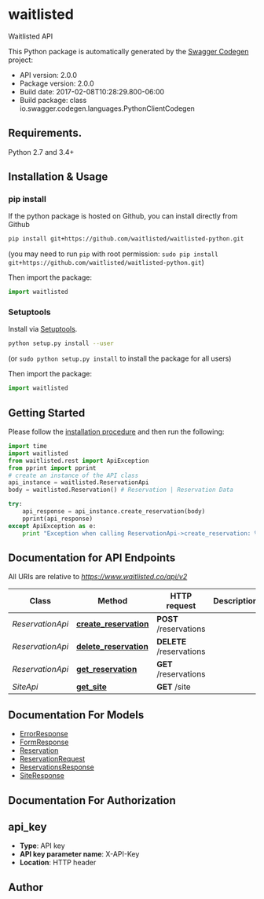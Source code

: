 # waitlisted
Waitlisted API

This Python package is automatically generated by the [Swagger Codegen](https://github.com/swagger-api/swagger-codegen) project:

- API version: 2.0.0
- Package version: 2.0.0
- Build date: 2017-02-08T10:28:29.800-06:00
- Build package: class io.swagger.codegen.languages.PythonClientCodegen

## Requirements.

Python 2.7 and 3.4+

## Installation & Usage
### pip install

If the python package is hosted on Github, you can install directly from Github

```sh
pip install git+https://github.com/waitlisted/waitlisted-python.git
```
(you may need to run `pip` with root permission: `sudo pip install git+https://github.com/waitlisted/waitlisted-python.git`)

Then import the package:
```python
import waitlisted 
```

### Setuptools

Install via [Setuptools](http://pypi.python.org/pypi/setuptools).

```sh
python setup.py install --user
```
(or `sudo python setup.py install` to install the package for all users)

Then import the package:
```python
import waitlisted
```

## Getting Started

Please follow the [installation procedure](#installation--usage) and then run the following:

```python
import time
import waitlisted
from waitlisted.rest import ApiException
from pprint import pprint
# create an instance of the API class
api_instance = waitlisted.ReservationApi
body = waitlisted.Reservation() # Reservation | Reservation Data

try:
    api_response = api_instance.create_reservation(body)
    pprint(api_response)
except ApiException as e:
    print "Exception when calling ReservationApi->create_reservation: %s\n" % e

```

## Documentation for API Endpoints

All URIs are relative to *https://www.waitlisted.co/api/v2*

Class | Method | HTTP request | Description
------------ | ------------- | ------------- | -------------
*ReservationApi* | [**create_reservation**](docs/ReservationApi.md#create_reservation) | **POST** /reservations | 
*ReservationApi* | [**delete_reservation**](docs/ReservationApi.md#delete_reservation) | **DELETE** /reservations | 
*ReservationApi* | [**get_reservation**](docs/ReservationApi.md#get_reservation) | **GET** /reservations | 
*SiteApi* | [**get_site**](docs/SiteApi.md#get_site) | **GET** /site | 


## Documentation For Models

 - [ErrorResponse](docs/ErrorResponse.md)
 - [FormResponse](docs/FormResponse.md)
 - [Reservation](docs/Reservation.md)
 - [ReservationRequest](docs/ReservationRequest.md)
 - [ReservationsResponse](docs/ReservationsResponse.md)
 - [SiteResponse](docs/SiteResponse.md)


## Documentation For Authorization


## api_key

- **Type**: API key
- **API key parameter name**: X-API-Key
- **Location**: HTTP header


## Author




